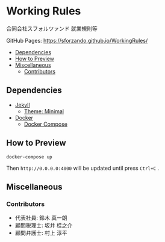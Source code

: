 # Working Rules

合同会社スフォルツァンド 就業規則等

GitHub Pages: https://sforzando.github.io/WorkingRules/

- [Dependencies](#dependencies)
- [How to Preview](#how-to-preview)
- [Miscellaneous](#miscellaneous)
  - [Contributors](#contributors)

## Dependencies

- [Jekyll](http://jekyllrb-ja.github.io/)
  - [Theme: Minimal](https://github.com/pages-themes/minimal)
- [Docker](https://www.docker.com/)
  - [Docker Compose](https://docs.docker.com/compose/)

## How to Preview

```shell
docker-compose up
```

Then `http://0.0.0.0:4000` will be updated until press `Ctrl+C` .

## Miscellaneous

### Contributors

- 代表社員: 鈴木 真一朗
- 顧問税理士: 坂井 桂之介
- 顧問弁護士: 村上 淳平
